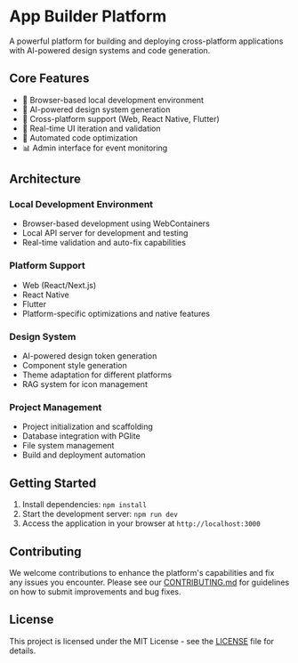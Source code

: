 # App Builder Platform

A powerful platform for building and deploying cross-platform applications with AI-powered design systems and code generation.

## Core Features

- 🚀 Browser-based local development environment
- 🎨 AI-powered design system generation
- 📱 Cross-platform support (Web, React Native, Flutter)
- 🔄 Real-time UI iteration and validation
- 🤖 Automated code optimization
- 📊 Admin interface for event monitoring

## Architecture

### Local Development Environment
- Browser-based development using WebContainers
- Local API server for development and testing
- Real-time validation and auto-fix capabilities

### Platform Support
- Web (React/Next.js)
- React Native
- Flutter
- Platform-specific optimizations and native features

### Design System
- AI-powered design token generation
- Component style generation
- Theme adaptation for different platforms
- RAG system for icon management

### Project Management
- Project initialization and scaffolding
- Database integration with PGlite
- File system management
- Build and deployment automation

## Getting Started

1. Install dependencies: `npm install`
2. Start the development server: `npm run dev`
3. Access the application in your browser at `http://localhost:3000`

## Contributing

We welcome contributions to enhance the platform's capabilities and fix any issues you encounter. Please see our [CONTRIBUTING.md](CONTRIBUTING.md) for guidelines on how to submit improvements and bug fixes.

## License

This project is licensed under the MIT License - see the [LICENSE](LICENSE) file for details.
